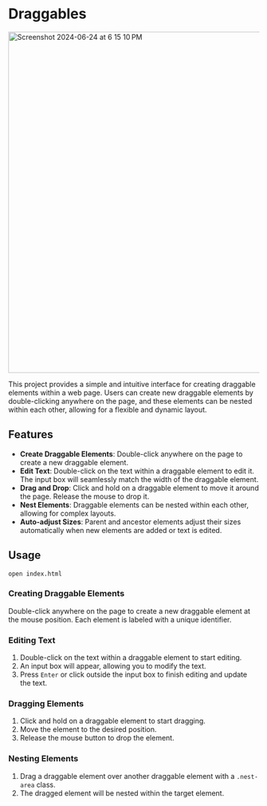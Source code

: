 # Draggables

<img width="684" alt="Screenshot 2024-06-24 at 6 15 10 PM" src="https://github.com/panges2/draggables/assets/96081835/bbf82170-636c-4c47-9d9d-d0e9ad169e34">

This project provides a simple and intuitive interface for creating draggable elements within a web page. Users can create new draggable elements by double-clicking anywhere on the page, and these elements can be nested within each other, allowing for a flexible and dynamic layout.

## Features

- **Create Draggable Elements**: Double-click anywhere on the page to create a new draggable element.
- **Edit Text**: Double-click on the text within a draggable element to edit it. The input box will seamlessly match the width of the draggable element.
- **Drag and Drop**: Click and hold on a draggable element to move it around the page. Release the mouse to drop it.
- **Nest Elements**: Draggable elements can be nested within each other, allowing for complex layouts.
- **Auto-adjust Sizes**: Parent and ancestor elements adjust their sizes automatically when new elements are added or text is edited.

## Usage
```
open index.html
```
### Creating Draggable Elements

Double-click anywhere on the page to create a new draggable element at the mouse position. Each element is labeled with a unique identifier.

### Editing Text

1. Double-click on the text within a draggable element to start editing.
2. An input box will appear, allowing you to modify the text.
3. Press `Enter` or click outside the input box to finish editing and update the text.

### Dragging Elements

1. Click and hold on a draggable element to start dragging.
2. Move the element to the desired position.
3. Release the mouse button to drop the element.

### Nesting Elements

1. Drag a draggable element over another draggable element with a `.nest-area` class.
2. The dragged element will be nested within the target element.
